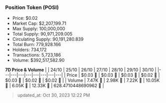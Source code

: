 
  ### Position Token (POSI)
  - Price: $0.02
  - Market Cap: $2,207,199.71
  - Max Supply: 100,000,000
  - Total Supply: 90,971,209.005
  - Circulating Supply: 90,191,280.839
  - Total Burn: 779,928.166
  - Holders: 734,172
  - Transactions: 5,723,186
  - Volume: $392,517,582.90

  **7D Price & Volume**
  | | 24&#x2F;10 | 25&#x2F;10 | 26&#x2F;10 | 27&#x2F;10 | 28&#x2F;10 | 29&#x2F;10 | 30&#x2F;10 |
  |---|---|---|---|---|---|---|---|
  | Price | $0.03 🚀 | $0.03 🚀 | $0.03 🔻 | $0.02 🔻 | $0.03 🚀 | $0.02 🔻 | $0.02 🔻 |
  | Volume | 7.47K 🔻 | 2.98K 🔻 | 7.22K 🚀 | 10.05K 🚀 | 6.05K 🔻 | 12.33K 🚀 | 628.4710448690962 🔻 |

  > updated_at: Oct 30, 2023 12:22 PM
